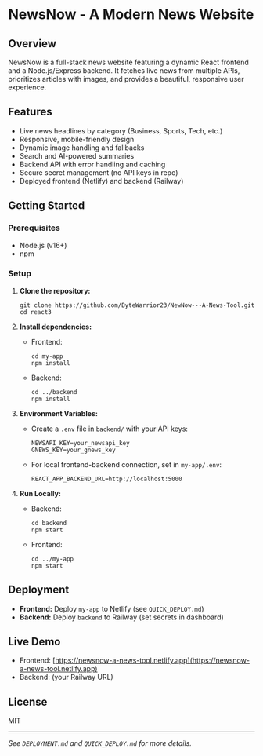 # NewsNow - A Modern News Website

## Overview
NewsNow is a full-stack news website featuring a dynamic React frontend and a Node.js/Express backend. It fetches live news from multiple APIs, prioritizes articles with images, and provides a beautiful, responsive user experience.

## Features
- Live news headlines by category (Business, Sports, Tech, etc.)
- Responsive, mobile-friendly design
- Dynamic image handling and fallbacks
- Search and AI-powered summaries
- Backend API with error handling and caching
- Secure secret management (no API keys in repo)
- Deployed frontend (Netlify) and backend (Railway)

## Getting Started

### Prerequisites
- Node.js (v16+)
- npm

### Setup

1. **Clone the repository:**
   ```
   git clone https://github.com/ByteWarrior23/NewNow---A-News-Tool.git
   cd react3
   ```

2. **Install dependencies:**
   - Frontend:
     ```
     cd my-app
     npm install
     ```
   - Backend:
     ```
     cd ../backend
     npm install
     ```

3. **Environment Variables:**
   - Create a `.env` file in `backend/` with your API keys:
     ```
     NEWSAPI_KEY=your_newsapi_key
     GNEWS_KEY=your_gnews_key
     ```
   - For local frontend-backend connection, set in `my-app/.env`:
     ```
     REACT_APP_BACKEND_URL=http://localhost:5000
     ```

4. **Run Locally:**
   - Backend:
     ```
     cd backend
     npm start
     ```
   - Frontend:
     ```
     cd ../my-app
     npm start
     ```

## Deployment

- **Frontend:** Deploy `my-app` to Netlify (see `QUICK_DEPLOY.md`)
- **Backend:** Deploy `backend` to Railway (set secrets in dashboard)

## Live Demo

- Frontend: [https://newsnow-a-news-tool.netlify.app](https://newsnow-a-news-tool.netlify.app)
- Backend: (your Railway URL)

## License

MIT

---

*See `DEPLOYMENT.md` and `QUICK_DEPLOY.md` for more details.*
